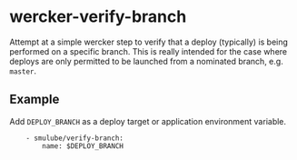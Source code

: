 # wercker-verify-branch

Attempt at a simple wercker step to verify that a deploy (typically) is being
performed on a specific branch.  This is really intended for the case where
deploys are only permitted to be launched from a nominated branch, e.g.
`master`.

## Example

Add `DEPLOY_BRANCH` as a deploy target or application environment variable.

```
    - smulube/verify-branch:
        name: $DEPLOY_BRANCH
```
